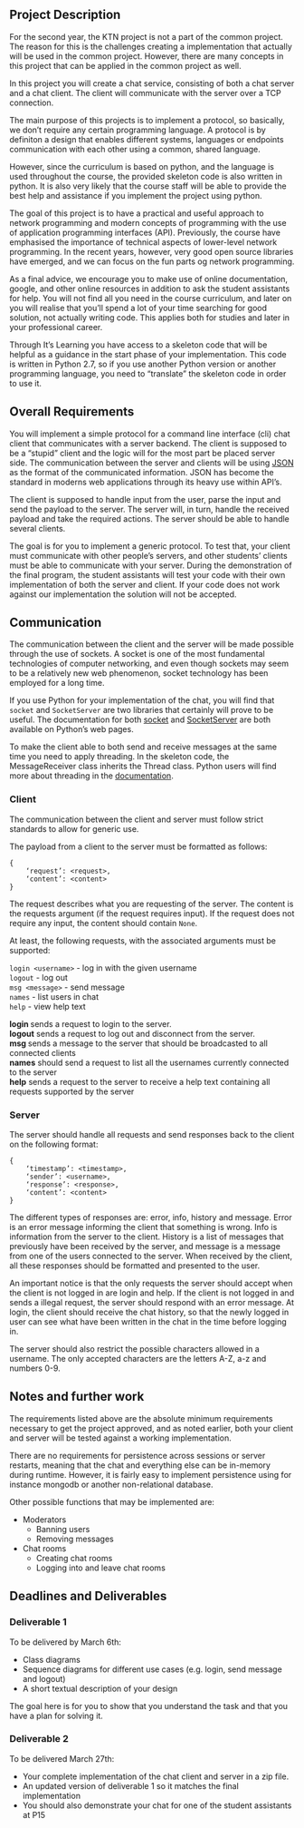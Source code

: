 ## Project Description
For the second year, the KTN project is not a part of the common project. The reason for this is the challenges creating a implementation that actually will be used in the common project. However, there are many concepts in this project that can be applied in the common project as well.

In this project you will create a chat service, consisting of both a chat server and a chat client. The client will communicate with the server over a TCP connection.

The main purpose of this projects is to implement a protocol, so basically, we don’t require any certain programming language. A protocol is by definiton a design that enables different systems, languages or endpoints communication with each other using a common, shared language.

However, since the curriculum is based on python, and the language is used throughout the course, the provided skeleton code is also written in python. It is also very likely that the course staff will be able to provide the best help and assistance if you implement the project using python.

The goal of this project is to have a practical and useful approach to network programming and modern concepts of programming with the use of application programming interfaces (API). Previously, the course have emphasised the importance of technical aspects of lower-level network programming. In the recent years, however, very good open source libraries have emerged, and we can focus on the fun parts og network programming.

As a final advice, we encourage you to make use of online documentation, google, and other online resources in addition to ask the student assistants for help. You will not find all you need in the course curriculum, and later on you will realise that you’ll spend a lot of your time searching for good solution, not actually writing code. This applies both for studies and later in your professional career.

Through It’s Learning you have access to a skeleton code that will be helpful as a guidance in the start phase of your implementation. This code is written in Python 2.7, so if you use another Python version or another programming language, you need to “translate” the skeleton code in order to use it.

## Overall Requirements
You will implement a simple protocol for a command line interface (cli) chat client that communicates with a server backend. The client is supposed to be a “stupid” client and the logic will for the most part be placed server side. The communication between the server and clients will be using [JSON](http://en.wikipedia.org/wiki/JSON) as the format of the communicated information. JSON has become the standard in moderns web applications through its heavy use within API’s.

The client is supposed to handle input from the user, parse the input and send the payload to the server. The server will, in turn, handle the received payload and take the required actions. The server should be able to handle several clients.

The goal is for you to implement a generic protocol. To test that, your client must communicate with other people’s servers, and other students’ clients must be able to communicate with your server. During the demonstration of the final program, the student assistants will test your code with their own implementation of both the server and client. If your code does not work against our implementation the solution will not be accepted.

## Communication
The communication between the client and the server will be made possible through the use of sockets. A socket is one of the most fundamental technologies of computer networking, and even though sockets may seem to be a relatively new web phenomenon, socket technology has been employed for a long time.

If you use Python for your implementation of the chat, you will find that `socket` and `SocketServer` are two libraries that certainly will prove to be useful. The documentation for both [socket](https://docs.python.org/2/library/socket.html) and [SocketServer](https://docs.python.org/2/library/socketserver.html) are both available on Python’s web pages.

To make the client able to both send and receive messages at the same time you need to apply threading. In the skeleton code, the MessageReceiver class inherits the Thread class. Python users will find more about threading in the [documentation](https://docs.python.org/2/library/threading.html).

### Client
The communication between the client and server must follow strict standards to allow for generic use.

The payload from a client to the server must be formatted as follows:
```
{
    ‘request’: <request>,
    ‘content’: <content>
}
```

The request describes what you are requesting of the server. The content is the requests argument (if the request requires input). If the request does not require any input, the content should contain `None`.

At least, the following requests, with the associated arguments must be supported:

`login <username>` - log in with the given username  
`logout` - log out  
`msg <message>` - send message  
`names` - list users in chat  
`help` - view help text


**login <username>** sends a request to login to the server.  
**logout** sends a request to log out and disconnect from the server.  
**msg <message>** sends a message to the server that should be broadcasted to all connected clients  
**names** should send a request to list all the usernames currently connected to the server  
**help** sends a request to the server to receive a help text containing all requests supported by the server  

### Server
The server should handle all requests and send responses back to the client on the following format:

```
{
    ‘timestamp’: <timestamp>,
    ‘sender’: <username>,
    ‘response’: <response>,
    ‘content’: <content>
}
```

The different types of responses are: error, info, history and message. Error is an error message informing the client that something is wrong. Info is information from the server to the client. History is a list of messages that previously have been received by the server, and message is a message from one of the users connected to the server. When received by the client, all these responses should be formatted and presented to the user.

An important notice is that the only requests the server should accept when the client is not logged in are login and help. If the client is not logged in and sends a illegal request, the server should respond with an error message. At login, the client should receive the chat history, so that the newly logged in user can see what have been written in the chat in the time before logging in.

The server should also restrict the possible characters allowed in a username. The only accepted characters are the letters A-Z, a-z and numbers 0-9.

## Notes and further work
The requirements listed above are the absolute minimum requirements necessary to get the project approved, and as noted earlier, both your client and server will be tested against a working implementation.

There are no requirements for persistence across sessions or server restarts, meaning that the chat and everything else can be in-memory during runtime. However, it is fairly easy to implement persistence using for instance mongodb or another non-relational database.

Other possible functions that may be implemented are:
* Moderators
    * Banning users
    * Removing messages
* Chat rooms
    * Creating chat rooms
    * Logging into and leave chat rooms

## Deadlines and Deliverables

### Deliverable 1
To be delivered by March 6th:

* Class diagrams
* Sequence diagrams for different use cases (e.g. login, send message and logout) 
* A short textual description of your design

The goal here is for you to show that you understand the task and that you have a plan for solving it.

### Deliverable 2
To be delivered March 27th:

* Your complete implementation of the chat client and server in a zip file.
* An updated version of deliverable 1 so it matches the final implementation
* You should also demonstrate your chat for one of the student assistants at P15
